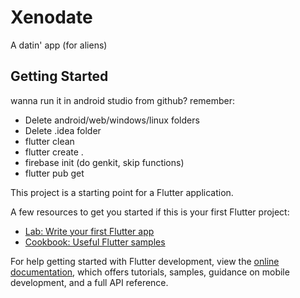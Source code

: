 # Xenodate

A datin' app (for aliens)

## Getting Started
wanna run it in android studio from github? remember: 

* Delete android/web/windows/linux folders
* Delete .idea folder
* flutter clean
* flutter create .
* firebase init (do genkit, skip functions)
* flutter pub get

This project is a starting point for a Flutter application.

A few resources to get you started if this is your first Flutter project:

- [Lab: Write your first Flutter app](https://docs.flutter.dev/get-started/codelab)
- [Cookbook: Useful Flutter samples](https://docs.flutter.dev/cookbook)

For help getting started with Flutter development, view the
[online documentation](https://docs.flutter.dev/), which offers tutorials,
samples, guidance on mobile development, and a full API reference.
